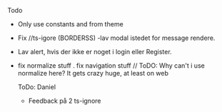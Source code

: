 Todo

- Only use constants and from theme
- Fix //ts-igore (BORDERSS)
  -lav modal istedet for message rendere.
- Lav alert, hvis der ikke er noget i login eller Register.
- fix normalize stuff
  . fix navigation stuff
  // ToDO: Why can't i use normalize here? It gets crazy huge, at least on web

  ToDo: Daniel

  - Feedback på 2 ts-ignore
